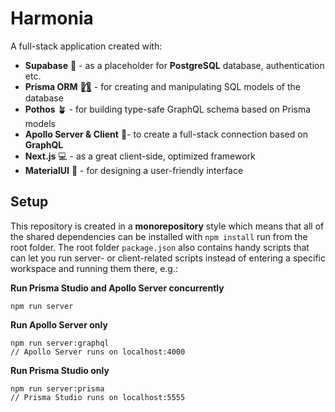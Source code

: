 # Harmonia
A full-stack application created with:

 - **Supabase** 💾 - as a placeholder for **PostgreSQL** database, authentication etc.
 - **Prisma ORM** 🏳️‍🌈⃤  - for creating and manipulating SQL models of the database
 - **Pothos** 🪴 - for building type-safe GraphQL schema based on Prisma models
 - **Apollo Server & Client** 🚀- to create a full-stack connection based on **GraphQL**
 - **Next.js** 💻 - as a great client-side, optimized framework 
 - **MaterialUI** 🎨 - for designing a user-friendly interface


## Setup

This repository is created in a **monorepository** style which means that all of the shared dependencies can be installed with `npm install` run from the root folder. The root folder `package.json` also contains handy scripts that can let you run server- or client-related scripts instead of entering a specific workspace and running them there, e.g.:

**Run Prisma Studio and Apollo Server concurrently**

    npm run server
  
**Run Apollo Server only**

    npm run server:graphql
    // Apollo Server runs on localhost:4000
    
   **Run Prisma Studio only**

    npm run server:prisma
    // Prisma Studio runs on localhost:5555



